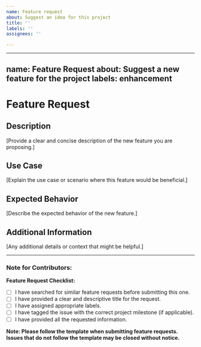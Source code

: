 ```yaml
---
name: Feature request
about: Suggest an idea for this project
title: ''
labels: ''
assignees: ''

---
```


---
name: Feature Request
about: Suggest a new feature for the project
labels: enhancement
---

# Feature Request

## Description

[Provide a clear and concise description of the new feature you are proposing.]

## Use Case

[Explain the use case or scenario where this feature would be beneficial.]

## Expected Behavior

[Describe the expected behavior of the new feature.]

## Additional Information

[Any additional details or context that might be helpful.]

---

### Note for Contributors:

**Feature Request Checklist:**

- [ ] I have searched for similar feature requests before submitting this one.
- [ ] I have provided a clear and descriptive title for the request.
- [ ] I have assigned appropriate labels.
- [ ] I have tagged the issue with the correct project milestone (if applicable).
- [ ] I have provided all the requested information.

**Note: Please follow the template when submitting feature requests. Issues that do not follow the template may be closed without notice.**